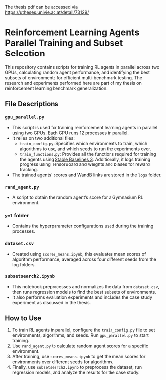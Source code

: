 The thesis pdf can be accessed via https://utheses.univie.ac.at/detail/73129/

# Reinforcement Learning Agents Parallel Training and Subset Selection

This repository contains scripts for training RL agents in parallel across two GPUs, calculating random agent performance, and identifying the best subsets of environments for efficient multi-benchmark testing. The research and experiments performed here are part of my thesis on reinforcement learning benchmark generalization. 



## File Descriptions

### `gpu_parallel.py`
- This script is used for training reinforcement learning agents in parallel using two GPUs. Each GPU runs 12 processes in parallel.
- It relies on two additional files:
  - `train_config.py`: Specifies which environments to train, which algorithms to use, and which seeds to run the experiments over.
  - `train_functions.py`: Provides all the functions required for training the agents using [Stable Baselines 3](https://github.com/DLR-RM/stable-baselines3). Additionally, it logs training progress using TensorBoard and weights and biases for reward tracking.
- The trained agents' scores and WandB links are stored in the `logs` folder.

### `rand_agent.py`
- A script to obtain the random agent’s score for a Gymnasium RL environment.

### `yml` folder
- Contains the hyperparameter configurations used during the training processes.

### `dataset.csv`
- Created using `scores_means.ipynb`, this evaluates mean scores of algorithm performance, averaged across four different seeds from the log folders. 

### `subsetsearch2.ipynb`
- This notebook preprocesses and normalizes the data from `dataset.csv`, then runs regression models to find the best subsets of environments.
- It also performs evaluation experiments and includes the case study experiment as discussed in the thesis.

## How to Use

1. To train RL agents in parallel, configure the `train_config.py` file to set environments, algorithms, and seeds. Run `gpu_parallel.py` to start training.
2. Use `rand_agent.py` to calculate random agent scores for a specific environment.
3. After training, use `scores_means.ipynb` to get the mean scores for environments over different seeds for algorithms. 
4. Finally, use `subsetsearch2.ipynb` to preprocess the dataset, run regression models, and analyze the results for the case study.

